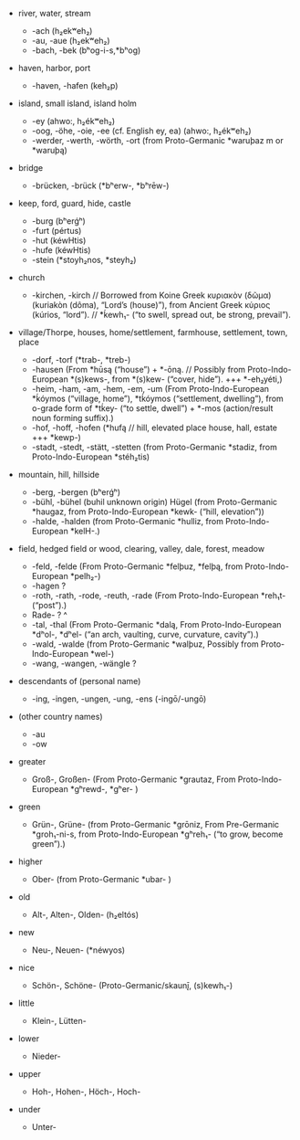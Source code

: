 - river, water, stream 
    - -ach (h₂ekʷeh₂)
    - -au, -aue (h₂ekʷeh₂)
    - -bach, -bek (bʰog-i-s,*bʰog)
- haven, harbor, port
    - -haven, -hafen (keh₂p)
- island, small island, island holm
    - -ey (ahwo:, h₂ékʷeh₂)
    - -oog, -öhe, -oie, -ee (cf. English ey, ea) (ahwo:, h₂ékʷeh₂)
    - -werder, -werth, -wörth, -ort (from Proto-Germanic *waruþaz m or *waruþą)
- bridge
    - -brücken, -brück (*bʰerw-, *bʰrēw-)
- keep, ford, guard, hide, castle
    - -burg (bʰerǵʰ)
    - -furt (pértus)
    - -hut (kéwHtis)
    - -hufe (kéwHtis)
    - -stein (*stoyh₂nos, *steyh₂)
- church
    - -kirchen, -kirch //  Borrowed from Koine Greek κυριακὸν (δῶμα) (kuriakòn (dôma), “Lord’s (house)”), from Ancient Greek κύριος (kúrios, “lord”). // *ḱewh₁- (“to swell, spread out, be strong, prevail”).
- village/Thorpe, houses, home/settlement, farmhouse, settlement, town, place
    - -dorf, -torf (*trab-, *treb-)
    - -hausen (From *hūsą (“house”) +‎ *-ōną. // Possibly from Proto-Indo-European *(s)kews-, from *(s)kew- (“cover, hide”). +++ *-eh₂yéti,)
    - -heim, -ham, -am, -hem, -em, -um (From Proto-Indo-European *ḱóymos (“village, home”), *tḱóymos (“settlement, dwelling”), from o-grade form of *tḱey- (“to settle, dwell”) +‎ *-mos (action/result noun forming suffix).)
    - -hof, -hoff, -hofen (*hufą // hill, elevated place house, hall, estate +++ *kewp-)
    - -stadt, -stedt, -stätt, -stetten (from Proto-Germanic *stadiz, from Proto-Indo-European *stéh₂tis)
- mountain, hill, hillside
    - -berg, -bergen (bʰerǵʰ)
    - -bühl, -bühel (buhil unknown origin) Hügel (from Proto-Germanic *haugaz, from Proto-Indo-European *kewk- (“hill, elevation”))
    - -halde, -halden (from Proto-Germanic *hulliz, from Proto-Indo-European *kelH-.)
- field, hedged field or wood, clearing, valley, dale, forest, meadow
    - -feld, -felde (From Proto-Germanic *felþuz, *felþą, from Proto-Indo-European *pelh₂-)
    - -hagen ?
    - -roth, -rath, -rode, -reuth, -rade (From Proto-Indo-European *reh₁t- (“post”).)
    - Rade- ? ^
    - -tal, -thal (From Proto-Germanic *dalą, From Proto-Indo-European *dʰol-, *dʰel- (“an arch, vaulting, curve, curvature, cavity”).)
    - -wald, -walde (from Proto-Germanic *walþuz, Possibly from Proto-Indo-European *wel-)
    - -wang, -wangen, -wängle ?
- descendants of (personal name)
    - -ing, -ingen, -ungen, -ung, -ens (-ingō/-ungō)


- (other country names)
    - -au
    - -ow

- greater
    - Groß-, Großen- (From Proto-Germanic *grautaz, From Proto-Indo-European *gʰrewd-, *gʰer- )
- green
    - Grün-, Grüne- (from Proto-Germanic *grōniz, From Pre-Germanic *groh₁-ni-s, from Proto-Indo-European *gʰreh₁- (“to grow, become green”).)
- higher
    - Ober- (from Proto-Germanic *ubar- )
- old
    - Alt-, Alten-, Olden- (h₂eltós)
- new
    - Neu-, Neuen- (*néwyos)
- nice
    - Schön-, Schöne- (Proto-Germanic/skaunį̄, (s)kewh₁-)
- little
    - Klein-, Lütten-
- lower
    - Nieder-
- upper
    - Hoh-, Hohen-, Höch-, Hoch-
- under
    - Unter-

